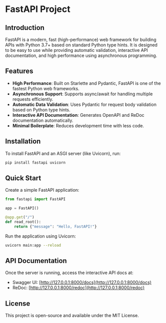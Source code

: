 # FastAPI Project

## Introduction
FastAPI is a modern, fast (high-performance) web framework for building APIs with Python 3.7+ based on standard Python type hints. It is designed to be easy to use while providing automatic validation, interactive API documentation, and high performance using asynchronous programming.

## Features
- **High Performance**: Built on Starlette and Pydantic, FastAPI is one of the fastest Python web frameworks.
- **Asynchronous Support**: Supports async/await for handling multiple requests efficiently.
- **Automatic Data Validation**: Uses Pydantic for request body validation based on Python type hints.
- **Interactive API Documentation**: Generates OpenAPI and ReDoc documentation automatically.
- **Minimal Boilerplate**: Reduces development time with less code.

## Installation
To install FastAPI and an ASGI server (like Uvicorn), run:
```bash
pip install fastapi uvicorn
```

## Quick Start
Create a simple FastAPI application:

```python
from fastapi import FastAPI

app = FastAPI()

@app.get("/")
def read_root():
    return {"message": "Hello, FastAPI!"}
```

Run the application using Uvicorn:
```bash
uvicorn main:app --reload
```

## API Documentation
Once the server is running, access the interactive API docs at:
- Swagger UI: [http://127.0.0.1:8000/docs](http://127.0.0.1:8000/docs)
- ReDoc: [http://127.0.0.1:8000/redoc](http://127.0.0.1:8000/redoc)

## License
This project is open-source and available under the MIT License.
